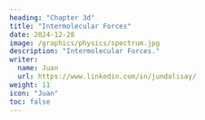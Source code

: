 ```yaml
---
heading: "Chapter 3d"
title: "Intermolecular Forces"
date: 2024-12-28
image: /graphics/physics/spectrum.jpg
description: "Intermolecular Forces."
writer:
  name: Juan
  url: https://www.linkedin.com/in/jundalisay/
weight: 11
icon: "Juan"
toc: false
---
```




